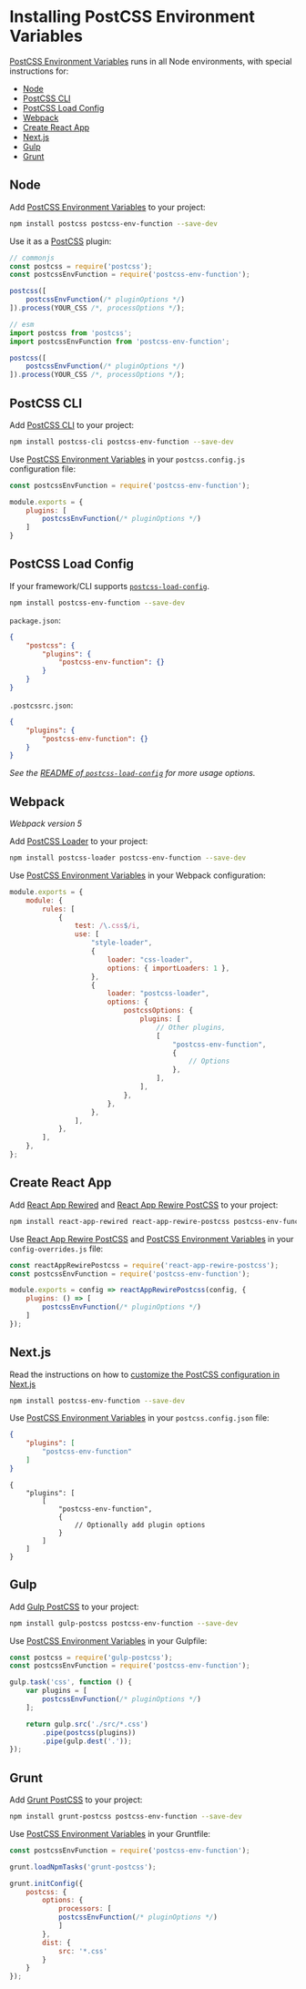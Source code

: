 # Installing PostCSS Environment Variables

[PostCSS Environment Variables] runs in all Node environments, with special instructions for:

- [Node](#node)
- [PostCSS CLI](#postcss-cli)
- [PostCSS Load Config](#postcss-load-config)
- [Webpack](#webpack)
- [Create React App](#create-react-app)
- [Next.js](#nextjs)
- [Gulp](#gulp)
- [Grunt](#grunt)



## Node

Add [PostCSS Environment Variables] to your project:

```bash
npm install postcss postcss-env-function --save-dev
```

Use it as a [PostCSS] plugin:

```js
// commonjs
const postcss = require('postcss');
const postcssEnvFunction = require('postcss-env-function');

postcss([
	postcssEnvFunction(/* pluginOptions */)
]).process(YOUR_CSS /*, processOptions */);
```

```js
// esm
import postcss from 'postcss';
import postcssEnvFunction from 'postcss-env-function';

postcss([
	postcssEnvFunction(/* pluginOptions */)
]).process(YOUR_CSS /*, processOptions */);
```

## PostCSS CLI

Add [PostCSS CLI] to your project:

```bash
npm install postcss-cli postcss-env-function --save-dev
```

Use [PostCSS Environment Variables] in your `postcss.config.js` configuration file:

```js
const postcssEnvFunction = require('postcss-env-function');

module.exports = {
	plugins: [
		postcssEnvFunction(/* pluginOptions */)
	]
}
```

## PostCSS Load Config

If your framework/CLI supports [`postcss-load-config`](https://github.com/postcss/postcss-load-config).

```bash
npm install postcss-env-function --save-dev
```

`package.json`:

```json
{
	"postcss": {
		"plugins": {
			"postcss-env-function": {}
		}
	}
}
```

`.postcssrc.json`:

```json
{
	"plugins": {
		"postcss-env-function": {}
	}
}
```

_See the [README of `postcss-load-config`](https://github.com/postcss/postcss-load-config#usage) for more usage options._

## Webpack

_Webpack version 5_

Add [PostCSS Loader] to your project:

```bash
npm install postcss-loader postcss-env-function --save-dev
```

Use [PostCSS Environment Variables] in your Webpack configuration:

```js
module.exports = {
	module: {
		rules: [
			{
				test: /\.css$/i,
				use: [
					"style-loader",
					{
						loader: "css-loader",
						options: { importLoaders: 1 },
					},
					{
						loader: "postcss-loader",
						options: {
							postcssOptions: {
								plugins: [
									// Other plugins,
									[
										"postcss-env-function",
										{
											// Options
										},
									],
								],
							},
						},
					},
				],
			},
		],
	},
};
```

## Create React App

Add [React App Rewired] and [React App Rewire PostCSS] to your project:

```bash
npm install react-app-rewired react-app-rewire-postcss postcss-env-function --save-dev
```

Use [React App Rewire PostCSS] and [PostCSS Environment Variables] in your
`config-overrides.js` file:

```js
const reactAppRewirePostcss = require('react-app-rewire-postcss');
const postcssEnvFunction = require('postcss-env-function');

module.exports = config => reactAppRewirePostcss(config, {
	plugins: () => [
		postcssEnvFunction(/* pluginOptions */)
	]
});
```

## Next.js

Read the instructions on how to [customize the PostCSS configuration in Next.js](https://nextjs.org/docs/advanced-features/customizing-postcss-config)

```bash
npm install postcss-env-function --save-dev
```

Use [PostCSS Environment Variables] in your `postcss.config.json` file:

```json
{
	"plugins": [
		"postcss-env-function"
	]
}
```

```json5
{
	"plugins": [
		[
			"postcss-env-function",
			{
				// Optionally add plugin options
			}
		]
	]
}
```

## Gulp

Add [Gulp PostCSS] to your project:

```bash
npm install gulp-postcss postcss-env-function --save-dev
```

Use [PostCSS Environment Variables] in your Gulpfile:

```js
const postcss = require('gulp-postcss');
const postcssEnvFunction = require('postcss-env-function');

gulp.task('css', function () {
	var plugins = [
		postcssEnvFunction(/* pluginOptions */)
	];

	return gulp.src('./src/*.css')
		.pipe(postcss(plugins))
		.pipe(gulp.dest('.'));
});
```

## Grunt

Add [Grunt PostCSS] to your project:

```bash
npm install grunt-postcss postcss-env-function --save-dev
```

Use [PostCSS Environment Variables] in your Gruntfile:

```js
const postcssEnvFunction = require('postcss-env-function');

grunt.loadNpmTasks('grunt-postcss');

grunt.initConfig({
	postcss: {
		options: {
			processors: [
			postcssEnvFunction(/* pluginOptions */)
			]
		},
		dist: {
			src: '*.css'
		}
	}
});
```

[Gulp PostCSS]: https://github.com/postcss/gulp-postcss
[Grunt PostCSS]: https://github.com/nDmitry/grunt-postcss
[PostCSS]: https://github.com/postcss/postcss
[PostCSS CLI]: https://github.com/postcss/postcss-cli
[PostCSS Loader]: https://github.com/postcss/postcss-loader
[PostCSS Environment Variables]: https://github.com/csstools/postcss-plugins/tree/main/plugins/postcss-env-function
[React App Rewire PostCSS]: https://github.com/csstools/react-app-rewire-postcss
[React App Rewired]: https://github.com/timarney/react-app-rewired
[Next.js]: https://nextjs.org
